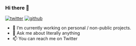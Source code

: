 ### Hi there 👋

[![twitter](https://img.shields.io/twitter/follow/nipeno?label=followers&logo=twitter&color=%23007ec6&style=plastic)](https://twitter.com/nipeno)
[![github](https://img.shields.io/github/followers/nipeno?logo=github&style=plastic)](https://github.com/nipeno?tab=followers)

- 🔭 I’m currently working on personal / non-public projects.
- 💬 Ask me about literally anything
- 📫 You can reach me on Twitter

<!--
**Nipeno/nipeno** is a ✨ _special_ ✨ repository because its `README.md` (this file) appears on your GitHub profile.

Here are some ideas to get you started:

- 🔭 I’m currently working on ...
- 🌱 I’m currently learning ...
- 👯 I’m looking to collaborate on ...
- 🤔 I’m looking for help with ...
- 💬 Ask me about ...
- 📫 How to reach me: ...
- 😄 Pronouns: ...
- ⚡ Fun fact: ...
-->
